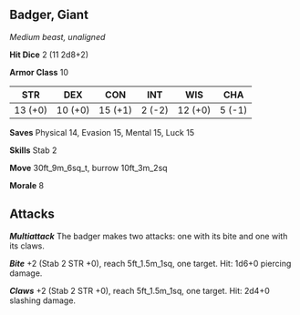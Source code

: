 ## Badger, Giant

*Medium beast, unaligned*

**Hit Dice** 2 (11 2d8+2)

**Armor Class** 10

| STR     | DEX     | CON     | INT     | WIS     | CHA     |
|---------|---------|---------|---------|---------|---------|
| 13 (+0) | 10 (+0) | 15 (+1) |  2 (-2) | 12 (+0) |  5 (-1) |

**Saves** Physical 14, Evasion 15, Mental 15, Luck 15

**Skills** Stab 2

**Move** 30ft\_9m\_6sq\_t, burrow 10ft\_3m\_2sq

**Morale** 8

## Attacks

***Multiattack*** The badger makes two attacks: one with its bite and one with its claws.

***Bite*** +2 (Stab 2 STR +0), reach 5ft\_1.5m\_1sq, one target. Hit: 1d6+0 piercing damage.

***Claws*** +2 (Stab 2 STR +0), reach 5ft\_1.5m\_1sq, one target. Hit: 2d4+0 slashing damage.

